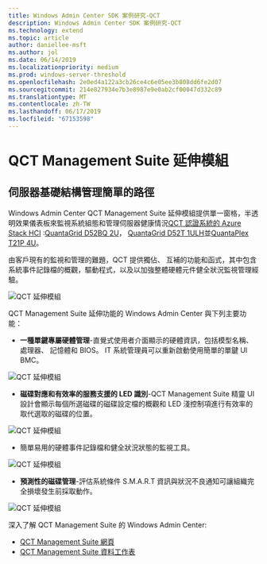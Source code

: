 ```yaml
---
title: Windows Admin Center SDK 案例研究-QCT
description: Windows Admin Center SDK 案例研究-QCT
ms.technology: extend
ms.topic: article
author: daniellee-msft
ms.author: jol
ms.date: 06/14/2019
ms.localizationpriority: medium
ms.prod: windows-server-threshold
ms.openlocfilehash: 2e0ed4a122a3cb26ce4c6e05ee3b808dd6fe2d07
ms.sourcegitcommit: 214e827934e7b3e8987e9e0ab2cf00047d332c89
ms.translationtype: MT
ms.contentlocale: zh-TW
ms.lasthandoff: 06/17/2019
ms.locfileid: "67153598"
---
```

# <a name="qct-management-suite-extension"></a>QCT Management Suite 延伸模組

## <a name="a-simple-path-to-server-infrastructure-management"></a>伺服器基礎結構管理簡單的路徑

Windows Admin Center QCT Management Suite 延伸模組提供單一窗格，半透明效果儀表板來監視系統組態和管理伺服器健康情況[QCT 認證系統的 Azure Stack HCI](https://go.qct.io/solutions/enterprise-private-cloud/qxstack-windows-server-cloud-ready-appliances/windows-server-software-defined-solution-wssd/) :[QuantaGrid D52BQ 2U](https://www.qct.io/product/index/Server/rackmount-server/2U-Rackmount-Server/QuantaGrid-D52BQ-2U)， [QuantaGrid D52T 1ULH](https://www.qct.io/product/index/Storage/Storage-Server/1U-Storage-Server/QuantaGrid-D52T-1ULH)並[QuantaPlex T21P 4U](https://www.qct.io/product/index/Storage/Storage-Server/4U-Storage-Server/QuantaPlex-T21P-4U)。

由客戶現有的監視和管理的難題，QCT 提供獨佔、 互補的功能和函式，其中包含系統事件記錄檔的概觀，驅動程式，以及以加強整體硬體元件健全狀況監視管理經驗。

![QCT 延伸模組](../../media/extend-case-study-qct/D52T_DarkMode_Disk-Detail-General.PNG)

QCT Management Suite 延伸功能的 Windows Admin Center 與下列主要功能：
- **一種單鍵專屬硬體管理**-直覺式使用者介面顯示的硬體資訊，包括模型名稱、 處理器、 記憶體和 BIOS。 IT 系統管理員可以重新啟動使用簡單的單鍵 UI BMC。

![QCT 延伸模組](../../media/extend-case-study-qct/D52T_Overview.PNG)

- **磁碟對應和有效率的服務支援的 LED 識別**-QCT Management Suite 精靈 UI 設計會顯示每個所選磁碟的磁碟設定檔的概觀和 LED 淺控制項進行有效率的取代選取的磁碟的位置。

![QCT 延伸模組](../../media/extend-case-study-qct/T21P_disk_mapping.png)

- 簡單易用的硬體事件記錄檔和健全狀況狀態的監視工具。

![QCT 延伸模組](../../media/extend-case-study-qct/D52T_event_log.PNG)

- **預測性的磁碟管理**-評估系統條件 S.M.A.R.T 資訊與狀況不良通知可讓組織完全損壞發生前採取動作。

![QCT 延伸模組](../../media/extend-case-study-qct/T21P_SMART.PNG)

深入了解 QCT Management Suite 的 Windows Admin Center:
- [QCT Management Suite 網頁](https://go.qct.io/solutions/enterprise-private-cloud/qxstack-windows-server-cloud-ready-appliances/)
- [QCT Management Suite 資料工作表](https://go.qct.io/wp-content/uploads/2019/04/WAC-data-sheet_v04222019.pdf)